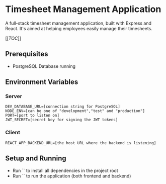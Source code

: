 # Timesheet Management Application

A full-stack timesheet management application, built with Express and React. It's aimed at helping employees easily manage their timesheets.

[[_TOC_]]

## Prerequisites

- PostgreSQL Database running

## Environment Variables

### Server

```
DEV_DATABASE_URL=[connection string for PostgreSQL]
NODE_ENV=[can be one of "development","test" and "production"]
PORT=[port to listen on]
JWT_SECRET=[secret key for signing the JWT tokens]
```

### Client

```
REACT_APP_BACKEND_URL=[the host URL where the backend is listening]
```

## Setup and Running

- Run `` to install all dependencies in the project root
- Run `` to run the application (both frontend and backend)
